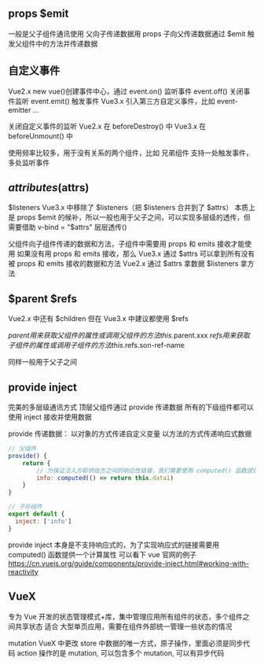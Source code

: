 ## props $emit
一般是父子组件通讯使用
父向子传递数据用 props
子向父传递数据通过 $emit 触发父组件中的方法并传递数据

## 自定义事件
Vue2.x new vue()创建事件中心，通过 event.on() 监听事件 event.off() 关闭事件监听 event.emit() 触发事件
Vue3.x 引入第三方自定义事件，比如 event-emitter ...

关闭自定义事件的监听
Vue2.x 在 beforeDestroy() 中
Vue3.x 在 beforeUnmount() 中

使用频率比较多，用于没有关系的两个组件，比如 兄弟组件
支持一处触发事件，多处监听事件

## $attributes($attrs)
$listeners
Vue3.x 中移除了 $listeners（把 $listeners 合并到了 $attrs）
本质上是 props $emit 的候补，所以一般也用于父子之间，可以实现多层级的透传，但需要借助 v-bind = "$attrs" 层层透传(<son v-bind = "$attrs"/>)

父组件向子组件传递的数据和方法，子组件中需要用 props 和 emits 接收才能使用
如果没有用 props 和 emits 接收，那么
Vue3.x 通过 $attrs 可以拿到所有没有被 props 和 emits 接收的数据和方法
Vue2.x 通过 $attrs 拿数据 $listeners 拿方法

## $parent $refs
Vue2.x 中还有 $children 但在 Vue3.x 中建议都使用 $refs

$parent 用来获取父组件的属性 或 调用父组件的方法 this.$parent.xxx
$refs 用来获取子组件的属性 或 调用子组件的方法 this.$refs.son-ref-name

同样一般用于父子之间

## provide inject
完美的多层级通讯方式
顶层父组件通过 provide 传递数据
所有的下级组件都可以使用 inject 接收并使用数据

provide 传递数据：
以对象的方式传递自定义变量
以方法的方式传递响应式数据
```js
// 父组件
provide() {
    return {
        // 为保证注入方和供给方之间的响应性链接，我们需要使用 computed() 函数提供一个计算属性
        info: computed(() => return this.data1)
    }
}

// 子孙组件
export default {
  inject: ['info']
}
```
provide inject 本身是不支持响应式的，为了实现响应式的链接需要用  computed() 函数提供一个计算属性
可以看下 vue 官网的例子
https://cn.vuejs.org/guide/components/provide-inject.html#working-with-reactivity

## VueX
专为 Vue 开发的状态管理模式+库，集中管理应用所有组件的状态，多个组件之间共享状态
适合 大型单页应用，需要在组件外部统一管理一些状态的情况

mutation VueX 中更改 store 中数据的唯一方式，原子操作，里面必须是同步代码
action 操作的是 mutation, 可以包含多个 mutation, 可以有异步代码

